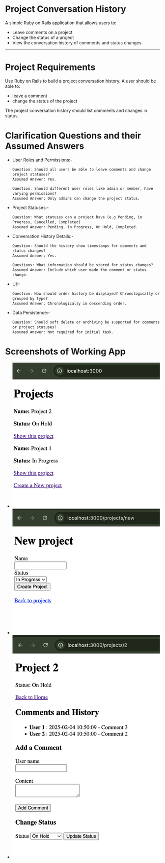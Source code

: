 # Project Conversation History
  A simple Ruby on Rails application that allows users to:
  - Leave comments on a project
  - Change the status of a project
  - View the conversation history of comments and status changes

  ---

# Project Requirements
  Use Ruby on Rails to build a project conversation history. A user should be able to:

  - leave a comment
  - change the status of the project

  The project conversation history should list comments and changes in status.

# Clarification Questions and their Assumed Answers
  - User Roles and Permissions:-
      ```
      Question: Should all users be able to leave comments and change project statuses?
      Assumed Answer: Yes.
      ```
    
      ```
      Question: Should different user roles like admin or member, have varying permissions?
      Assumed Answer: Only admins can change the project status.
      ```
  - Project Statuses:-
      ```
      Question: What statuses can a project have (e.g Pending, in Progress, Cancelled, Completed)
      Assumed Answer: Pending, In Progress, On Hold, Completed.
      ```
  - Conversation History Details:-
      ```
      Question: Should the history show timestamps for comments and status changes?
      Assumed Answer: Yes.
      ```

      ```
      Questions: What information should be stored for status changes?
      Assumed Answer: Include which user made the comment or status change.
      ```
  - UI:-
      ```
      Question: How should order history be displayed? Chronologically or grouped by type?
      Assumed Answer: Chronologically in descending order.
      ```
  - Data Persistence:-
      ```
      Question: Should soft delete or archiving be supported for comments or project statuses?
      Assumed Answer: Not required for initial task.
      ```

# Screenshots of Working App
  - ![SS-1](https://github.com/write-arsalan-nawaz/project_conversation_history/blob/main/public/ss-1.png)
  - ![SS-1](https://github.com/write-arsalan-nawaz/project_conversation_history/blob/main/public/ss-2.png)
  - ![SS-1](https://github.com/write-arsalan-nawaz/project_conversation_history/blob/main/public/ss-3.png)
